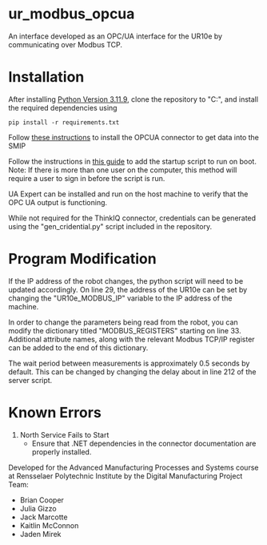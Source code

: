 # ur_modbus_opcua
An interface developed as an OPC/UA interface for the UR10e by communicating over Modbus TCP. 

# Installation

After installing [Python Version 3.11.9](https://www.python.org/downloads/release/python-3119/), clone the repository to "C:\", and install the required dependencies using 

```
pip install -r requirements.txt
```

Follow [these instructions](https://help.thinkiq.com/knowledge-base/data-connectivity/gateways-connectors/gateway-connectors-setup) to install the OPCUA connector to get data into the SMIP 

Follow the instructions in [this guide](https://www.computerhope.com/issues/ch000322.htm#:~:text=Run%20a%20batch%20file%20at%20loading%20of%20Windows%208%20and%2010&text=Press%20Start%2C%20type%20Run%2C%20and,file%20into%20the%20Startup%20folder.) to add the startup script to run on boot. Note: If there is more than one user on the computer, this method will require a user to sign in before the script is run.

UA Expert can be installed and run on the host machine to verify that the OPC UA output is functioning.

While not required for the ThinkIQ connector, credentials can be generated using the "gen_cridential.py" script included in the repository.

# Program Modification

If the IP address of the robot changes, the python script will need to be updated accordingly. On line 29, the address of the UR10e can be set by changing the "UR10e_MODBUS_IP" variable to the IP address of the machine.

In order to change the parameters being read from the robot, you can modify the dictionary titled "MODBUS_REGISTERS" starting on line 33. Additional attribute names, along with the relevant Modbus TCP/IP register can be added to the end of this dictionary.

The wait period between measurements is approximately 0.5 seconds by default. This can be changed by changing the delay about in line 212 of the server script.

# Known Errors 
1. North Service Fails to Start
   - Ensure that .NET dependencies in the connector documentation are properly installed.
  
Developed for the Advanced Manufacturing Processes and Systems course at Rensselaer Polytechnic Institute by the Digital Manufacturing Project Team:
- Brian Cooper
- Julia Gizzo
- Jack Marcotte
- Kaitlin McConnon
- Jaden Mirek
